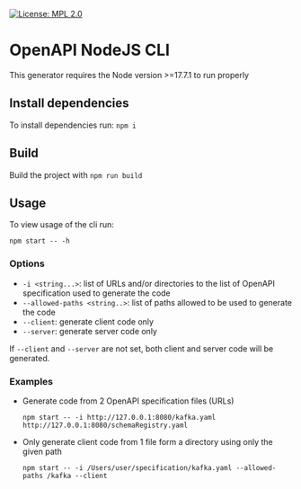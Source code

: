 [![License: MPL 2.0](https://img.shields.io/badge/License-MPL%202.0-brightgreen.svg)](https://github.com/corunet/openapi-nodejs-cli/blob/main/LICENSE)

# OpenAPI NodeJS CLI

This generator requires the Node version >=17.7.1 to run properly

## Install dependencies

To install dependencies run:
`npm i`

## Build

Build the project with `npm run build`

## Usage

To view usage of the cli run:

`npm start -- -h`

### Options

- `-i <string...>`: list of URLs and/or directories to the list of OpenAPI specification used to generate the code
- `--allowed-paths <string..>`: list of paths allowed to be used to generate the code
- `--client`: generate client code only
- `--server`: generate server code only

If `--client` and `--server` are not set, both client and server code will be generated.

### Examples

- Generate code from 2 OpenAPI specification files (URLs)

  `npm start -- -i http://127.0.0.1:8080/kafka.yaml http://127.0.0.1:8080/schemaRegistry.yaml`

- Only generate client code from 1 file form a directory using only the given path

  `npm start -- -i /Users/user/specification/kafka.yaml --allowed-paths /kafka --client`
